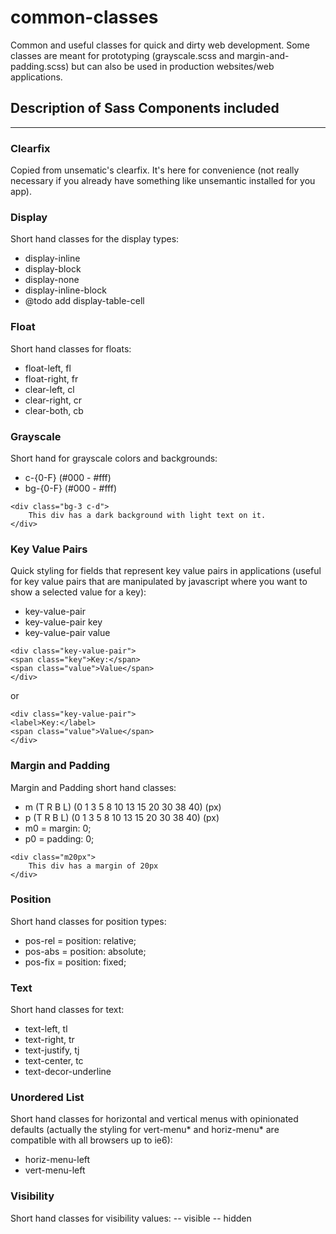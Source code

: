 common-classes
==============

Common and useful classes for quick and dirty web development.
Some classes are meant for prototyping  (grayscale.scss and margin-and-padding.scss)
but can also be used in production websites/web applications.

## Description of Sass Components included
----

### Clearfix
Copied from unsematic's clearfix.  It's here for convenience (not really necessary if you already have
something like unsemantic installed for you app).

### Display
Short hand classes for the display types:
- display-inline
- display-block
- display-none
- display-inline-block
- @todo add display-table-cell

### Float
Short hand classes for floats:
- float-left, fl
- float-right, fr
- clear-left, cl
- clear-right, cr
- clear-both, cb

### Grayscale
Short hand for grayscale colors and backgrounds:
- c-{0-F} (#000 - #fff)
- bg-{0-F} (#000 - #fff)

```
<div class="bg-3 c-d">
    This div has a dark background with light text on it.
</div>
```

### Key Value Pairs
Quick styling for fields that represent key value pairs in applications
(useful for key value pairs that are manipulated by javascript where
you want to show a selected value for a key):
- key-value-pair
- key-value-pair key
- key-value-pair value

```
<div class="key-value-pair">
<span class="key">Key:</span>
<span class="value">Value</span>
</div>
```

or

```
<div class="key-value-pair">
<label>Key:</label>
<span class="value">Value</span>
</div>
```

### Margin and Padding
Margin and Padding short hand classes:
- m (T R B L) (0 1 3 5 8 10 13 15 20 30 38 40) (px)
- p (T R B L) (0 1 3 5 8 10 13 15 20 30 38 40) (px)
- m0 = margin: 0;
- p0 = padding: 0;

```
<div class="m20px">
    This div has a margin of 20px
</div>
```

### Position
Short hand classes for position types:
- pos-rel = position: relative;
- pos-abs = position: absolute;
- pos-fix = position: fixed;

### Text
Short hand classes for text:
- text-left, tl
- text-right, tr
- text-justify, tj
- text-center, tc
- text-decor-underline

### Unordered List
Short hand classes for horizontal and vertical menus with opinionated defaults
(actually the styling for vert-menu* and horiz-menu* are compatible with all browsers
up to ie6):
- horiz-menu-left
- vert-menu-left

### Visibility
Short hand classes for visibility values:
-- visible
-- hidden

